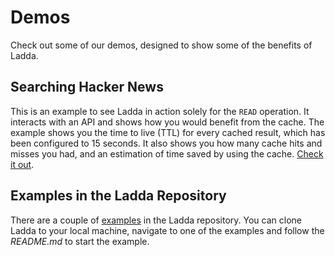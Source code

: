 # Demos

Check out some of our demos, designed to show some of the benefits of Ladda.

## Searching Hacker News

This is an example to see Ladda in action solely for the `READ` operation. It interacts with an API and shows how you would benefit from the cache. The example shows you the time to live (TTL) for every cached result, which has been configured to 15 seconds. It also shows you how many cache hits and misses you had, and an estimation of time saved by using the cache. [Check it out](https://rwieruch.github.io/ladda-react-example/).

## Examples in the Ladda Repository

There are a couple of [examples](https://github.com/petercrona/ladda/tree/master/examples) in the Ladda repository. You can clone Ladda to your local machine, navigate to one of the examples and follow the *README.md* to start the example.

